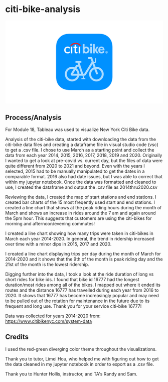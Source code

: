 # citi-bike-analysis

![citi-bikelogo](citibike%20image.png)

## Process/Analysis
For Module 18, Tableau was used to visualize New York Citi Bike data.

Analysis of the citi-bike data, started with downloading the data from the citi-bike data files and creating a dataframe file in visual studio code (vsc) to get a .csv file.  I chose to use March as a starting point and collect the data from each year 2014, 2015, 2016, 2017, 2018, 2019 and 2020.  Originally I wanted to get a look at pre-covid vs. current day, but the files of data were quite different from 2020 to 2021 and beyond.  Even with the years I selected, 2015 had to be manually manipulated to get the dates in a comparable format.  2016 also had date issues, but I was able to correct that within my jupyter notebook.  Once the data was formatted and cleaned to use, I created the dataframe and output the .csv file as 2014thru2020.csv  

Reviewing the data, I created the map of start stations and end stations.  I created bar charts of the 15 most freqently used start and end stations.  I created a line chart that shows at the peak riding hours during the month of March and shows an increase in rides around the 7 am and again around the 5pm hour.  This suggests that customers are using the citi-bikes for morning and afternoon/evening commutes! 

I created a line chart showing how many trips were taken in citi-bikes in March each year 2014-2020.  In general, the trend in ridership increased over time with a minor dips in 2015, 2017 and 2020.

I created a line chart displaying trips per day during the month of March for 2014-2020 and it shows that the 9th of the month is peak riding day and the 21st of the month is the lowest ridership.

Digging further into the data, I took a look at the ride duration of long vs short rides for bike ids.  I found that bike id 16777 had the longest duration/most rides among all of the bikes.  I mapped out where it ended its routes and the distance 16777 has travelled during each year from 2016 to 2020.  It shows that 16777 has become increasingly popular and may need to be pulled out of the rotation for maintenance in the future due to its frequent and long use.  Thank you for your service citi-bike 16777!


Data was collected for years 2014-2020 from: https://www.citibikenyc.com/system-data 

## Credits
I used the red-green diverging color theme throughout the visualizations. 

Thank you to tutor, Limei Hou, who helped me with figuring out how to get the data cleaned in my jupyter notebook in order to export as a .csv file.

Thank you to Hunter Hollis, instructor, and TA's Randy and Sam.